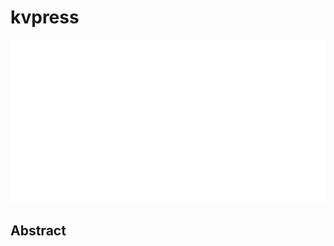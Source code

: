 # kvpress

<p align="center">
<img src="../../blank.jpg" width="600" title="blank">
</p>

## Abstract


